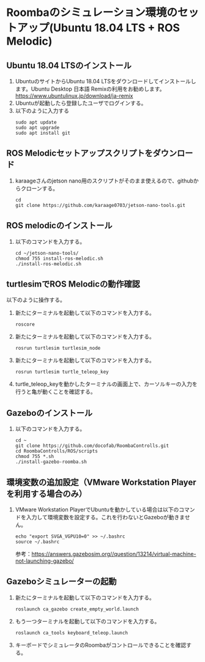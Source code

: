 # Roombaのシミュレーション環境のセットアップ(Ubuntu 18.04 LTS + ROS Melodic)

## Ubuntu 18.04 LTSのインストール

1. UbuntuのサイトからUbuntu 18.04 LTSをダウンロードしてインストールします。Ubuntu Desktop 日本語 Remixの利用をお勧めします。  
https://www.ubuntulinux.jp/download/ja-remix
1. Ubuntuが起動したら登録したユーザでログインする。
1. 以下のように入力する
    ```
    sudo apt update
    sudo apt upgrade
    sudo apt install git
    ```

## ROS Melodicセットアップスクリプトをダウンロード

1. karaageさんのjetson nano用のスクリプトがそのまま使えるので、githubからクローンする。

    ```
    cd
    git clone https://github.com/karaage0703/jetson-nano-tools.git
    ```

## ROS melodicのインストール

1. 以下のコマンドを入力する。

    ```
    cd ~/jetson-nano-tools/
    chmod 755 install-ros-melodic.sh
    ./install-ros-melodic.sh
    ```

## turtlesimでROS Melodicの動作確認

以下のように操作する。

1. 新たにターミナルを起動して以下のコマンドを入力する。
    ```
    roscore
    ```
1. 新たにターミナルを起動して以下のコマンドを入力する。
    ```
    rosrun turtlesim turtlesim_node
    ```
1. 新たにターミナルを起動して以下のコマンドを入力する。
    ```
    rosrun turtlesim turtle_teleop_key
    ```
1. turtle_teleop_keyを動かしたターミナルの画面上で、カーソルキーの入力を行うと亀が動くことを確認する。

## Gazeboのインストール

1. 以下のコマンドを入力する。

    ```
    cd ~
    git clone https://github.com/docofab/RoombaControlls.git
    cd RoombaControlls/ROS/scripts
    chmod 755 *.sh
    ./install-gazebo-roomba.sh
    ```

## 環境変数の追加設定（VMware Workstation Playerを利用する場合のみ）

1. VMware Workstation PlayerでUbuntuを動かしている場合は以下のコマンドを入力して環境変数を設定する。これを行わないとGazeboが動きません。

    ```
    echo "export SVGA_VGPU10=0" >> ~/.bashrc
    source ~/.bashrc
    ```

    参考：https://answers.gazebosim.org//question/13214/virtual-machine-not-launching-gazebo/


## Gazeboシミュレーターの起動

1. 新たにターミナルを起動して以下のコマンドを入力する。
    ```
    roslaunch ca_gazebo create_empty_world.launch
    ```
1. もう一つターミナルを起動して以下のコマンドを入力する。
    ```
    roslaunch ca_tools keyboard_teleop.launch
    ```
1. キーボードでシミュレータのRoombaがコントロールできることを確認する。

